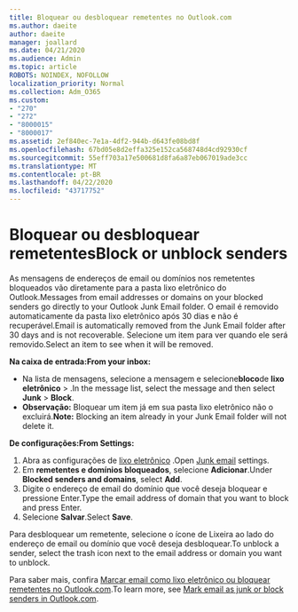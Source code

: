 ```yaml
---
title: Bloquear ou desbloquear remetentes no Outlook.com
ms.author: daeite
author: daeite
manager: joallard
ms.date: 04/21/2020
ms.audience: Admin
ms.topic: article
ROBOTS: NOINDEX, NOFOLLOW
localization_priority: Normal
ms.collection: Adm_O365
ms.custom:
- "270"
- "272"
- "8000015"
- "8000017"
ms.assetid: 2ef840ec-7e1a-4df2-944b-d643fe08bd8f
ms.openlocfilehash: 67bd05e8d2effa325e152ca568748d4cd92930cf
ms.sourcegitcommit: 55eff703a17e500681d8fa6a87eb067019ade3cc
ms.translationtype: MT
ms.contentlocale: pt-BR
ms.lasthandoff: 04/22/2020
ms.locfileid: "43717752"
---
```

# <a name="block-or-unblock-senders"></a><span data-ttu-id="b723a-102">Bloquear ou desbloquear remetentes</span><span class="sxs-lookup"><span data-stu-id="b723a-102">Block or unblock senders</span></span>

<span data-ttu-id="b723a-103">As mensagens de endereços de email ou domínios nos remetentes bloqueados vão diretamente para a pasta lixo eletrônico do Outlook.</span><span class="sxs-lookup"><span data-stu-id="b723a-103">Messages from email addresses or domains on your blocked senders go directly to your Outlook Junk Email folder.</span></span> <span data-ttu-id="b723a-104">O email é removido automaticamente da pasta lixo eletrônico após 30 dias e não é recuperável.</span><span class="sxs-lookup"><span data-stu-id="b723a-104">Email is automatically removed from the Junk Email folder after 30 days and is not recoverable.</span></span> <span data-ttu-id="b723a-105">Selecione um item para ver quando ele será removido.</span><span class="sxs-lookup"><span data-stu-id="b723a-105">Select an item to see when it will be removed.</span></span>

<span data-ttu-id="b723a-106">**Na caixa de entrada:**</span><span class="sxs-lookup"><span data-stu-id="b723a-106">**From your inbox:**</span></span>

- <span data-ttu-id="b723a-107">Na lista de mensagens, selecione a mensagem e selecione**bloco**de **lixo eletrônico** > .</span><span class="sxs-lookup"><span data-stu-id="b723a-107">In the message list, select the message and then select **Junk** > **Block**.</span></span>
- <span data-ttu-id="b723a-108">**Observação:** Bloquear um item já em sua pasta lixo eletrônico não o excluirá.</span><span class="sxs-lookup"><span data-stu-id="b723a-108">**Note:** Blocking an item already in your Junk Email folder will not delete it.</span></span>

<span data-ttu-id="b723a-109">**De configurações:**</span><span class="sxs-lookup"><span data-stu-id="b723a-109">**From Settings:**</span></span>

1. <span data-ttu-id="b723a-110">Abra as configurações de [lixo eletrônico](https://outlook.live.com/mail/options/mail/junkEmail) .</span><span class="sxs-lookup"><span data-stu-id="b723a-110">Open [Junk email](https://outlook.live.com/mail/options/mail/junkEmail) settings.</span></span>
2. <span data-ttu-id="b723a-111">Em **remetentes e domínios bloqueados**, selecione **Adicionar**.</span><span class="sxs-lookup"><span data-stu-id="b723a-111">Under **Blocked senders and domains**, select **Add**.</span></span>
3. <span data-ttu-id="b723a-112">Digite o endereço de email do domínio que você deseja bloquear e pressione Enter.</span><span class="sxs-lookup"><span data-stu-id="b723a-112">Type the email address of domain that you want to block and press Enter.</span></span>
4. <span data-ttu-id="b723a-113">Selecione **Salvar**.</span><span class="sxs-lookup"><span data-stu-id="b723a-113">Select **Save**.</span></span>

<span data-ttu-id="b723a-114">Para desbloquear um remetente, selecione o ícone de Lixeira ao lado do endereço de email ou domínio que você deseja desbloquear.</span><span class="sxs-lookup"><span data-stu-id="b723a-114">To unblock a sender, select the trash icon next to the email address or domain you want to unblock.</span></span>

<span data-ttu-id="b723a-115">Para saber mais, confira [Marcar email como lixo eletrônico ou bloquear remetentes no Outlook.com](https://support.office.com/article/a3ece97b-82f8-4a5e-9ac3-e92fa6427ae4?wt.mc_id=Office_Outlook_com_Alchemy).</span><span class="sxs-lookup"><span data-stu-id="b723a-115">To learn more, see [Mark email as junk or block senders in Outlook.com](https://support.office.com/article/a3ece97b-82f8-4a5e-9ac3-e92fa6427ae4?wt.mc_id=Office_Outlook_com_Alchemy).</span></span>